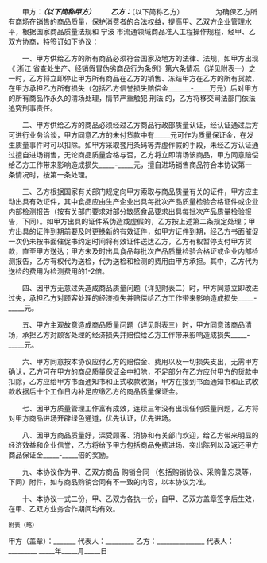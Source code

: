 
 


　　甲方：_______________（以下简称甲方）
　　乙方：_______________（以下简称乙方）
　　
　　为确保乙方所有商场在销售的商品质量，保护消费者的合法权益，提高甲、乙双方企业管理水平，根据国家商品质量法规和
宁波
市流通领域商品准入工程操作规程，经甲、乙双方协商，特签订如下协议：


　　一、甲方供给乙方的所有商品必须符合国家及地方的法律、法规，如甲方出现《
浙江
省查处生产、经销假冒伪劣商品行为条例》第六条情况（详见附表一）之一时，乙方将立即停止甲方所有商品在乙方的销售、冻结甲方在乙方的所有货款，在甲方承担乙方所有损失（包括乙方信誉损失赔偿金_______-_____万元）后对甲方的所有商品作永久的清场处理，情节严重触犯
刑法
的，乙方将移交司法部门依法追究刑事责任。


　　二、甲方供给乙方的商品必须经过乙方商品行政部质量认证，经认证通过后方可进行业务洽谈，甲方同意乙方的未付货款中有_____元可作为质量保证金，在发生质量事件时可以扣除。如甲方采取套用条码等弄虚作假的手段，未经乙方认证通过擅自进场销售，无论商品质量合格与否，乙方将立即清场该商品，甲方同意赔偿给乙方工作带来影响造成损失_____-_____元，擅自进场销售商品符合本协议第一条情况时，按第一条处理。


　　三、乙方根据国家有关部门规定向甲方索取与商品质量有关的证件，甲方应主动出具有效证件，其中食品应由生产企业出具每批次产品质量检验合格证件或企业内部检测报告（按有关部门要求对部分敏感食品要求出具每批次产品质量检验报告，下同）。如甲方出具的证件系伪造或虚假的，乙方按上述第二条规定处理；甲方出具的证件到期前要及时更换新的有效证件，如甲方证件到期，经乙方书面催促一次仍未按书面催促书约定时间将有效证件送达乙方，乙方有权暂停支付甲方货款，直至甲方送达；甲方未及时出具食品每批次产品质量检验合格证或企业内部检测报告，乙方有权代为送检，代为送检和检测的费用由甲方承担。其中，乙方代为送检的费用为检测费用的1-2倍。


　　四、因甲方无意过失造成商品质量问题（详见附表二）时，甲方同意立即改进过失，承担乙方对顾客处理的经济损失并赔偿给乙方工作带来影响造成损失_____-_____元。


　　五、甲方主观故意造成商品质量问题（详见附表三）时，甲方同意该商品清场，承担乙方对顾客处理的经济损失并赔偿给乙方工作带来影响造成损失_____-_____元。


　　六、甲方同意按本协议应付乙方的赔偿金、费用以及一切损失支出，无需甲方确认，乙方可在甲方的商品质量保证金中扣除，不足部分在乙方应付甲方的货款中扣除，乙方应给甲方书面通知书和正式收款收据，甲方在接到书面通知书和正式收款收据后十个工作日内补足应缴乙方的商品质量保证金。


　　七、因甲方质量管理工作富有成效，连续三年没有出现任何质量问题，乙方将对甲方商品进场开辟绿色通道，优先认证，优先进场。


　　八、因甲方商品质量好，深受顾客、消协和有关部门欢迎，给乙方带来明显的经济效益和企业信誉，乙方将给予甲方包括商品免费进场、突出陈列以及返还甲方商品保证金_____-_____倍的奖励。


　　九、本协议作为甲、乙双方商品
购销合同
（包括购销协议、采购备忘录等，下同）附件，如与商品购销合同有不一致的内容，以本协议为准。


　　十、本协议一式二份，甲、乙双方各执一份，自甲、乙双方盖章签字后生效，在甲、乙双方业务合作期间均有效。


    附表（略）



甲方（盖章）：_______    代表人：_________
乙方：_______________    代表人：_________
_____年_____月_____日                     
 


 

 
 
 
 
 
  


  
 

  


  


  
 
 
 
 

